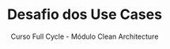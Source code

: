 <h1 align="center">Desafio dos Use Cases</h1>
<p  align="center">Curso Full Cycle - Módulo Clean Architecture</p>
